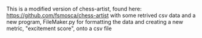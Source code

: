 This is a modified version of chess-artist, found here: https://github.com/fsmosca/chess-artist
with some retrived csv data and a new program, FileMaker.py for
formatting the data and creating a new metric, "excitement score", onto a csv file

